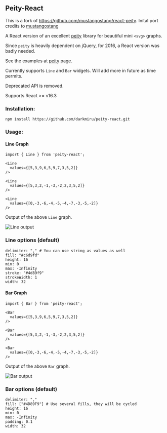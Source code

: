 ## Peity-React

This is a fork of https://github.com/mustangostang/react-peity. Inital port credits to [mustangostang](https://github.com/mustangostang)

A React version of an excellent [peity](https://github.com/benpickles/peity) library for beautiful mini `<svg>` graphs.

Since `peity` is heavily dependent on jQuery, for 2016, a React version was badly needed.

See the examples at [peity](http://benpickles.github.io/peity/) page.

Currently supports `Line` and `Bar` widgets. Will add more in future as time permits.

Deprecated API is removed.

Supports React >= v16.3

### Installation:

`npm install https://github.com/darkmiru/peity-react.git`

### Usage:

#### Line Graph

```
import { Line } from 'peity-react';

<Line
  values={[5,3,9,6,5,9,7,3,5,2]}
/>

<Line
  values={[5,3,2,-1,-3,-2,2,3,5,2]}
/>

<Line
  values={[0,-3,-6,-4,-5,-4,-7,-3,-5,-2]}
/>
```
Output of the above `Line` graph.

![Line output](https://i.imgur.com/IDTB4Ui.png)

### Line options (default)

```
delimiter: "," # You can use string as values as well
fill: "#c6d9fd"
height: 16
min: 0
max: -Infinity
stroke: "#4d89f9"
strokeWidth: 1
width: 32
```

#### Bar Graph

```
import { Bar } from 'peity-react';

<Bar
  values={[5,3,9,6,5,9,7,3,5,2]}
/>

<Bar
  values={[5,3,2,-1,-3,-2,2,3,5,2]}
/>

<Bar
  values={[0,-3,-6,-4,-5,-4,-7,-3,-5,-2]}
/>
```
Output of the above `Bar` graph.

![Bar output](https://i.imgur.com/SUHl5l8.png)

### Bar options (default)


```
delimiter: ","
fill: ["#4D89F9"] # Use several fills, they will be cycled
height: 16
min: 0
max: -Infinity
padding: 0.1
width: 32
```
